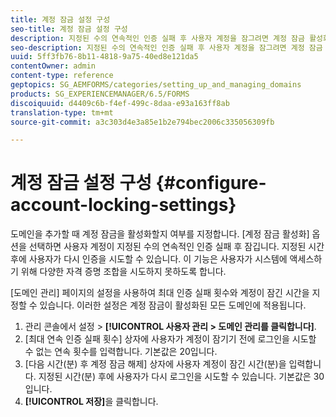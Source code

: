 ```yaml
---
title: 계정 잠금 설정 구성
seo-title: 계정 잠금 설정 구성
description: 지정된 수의 연속적인 인증 실패 후 사용자 계정을 잠그려면 계정 잠금 활성화 옵션을 사용합니다.
seo-description: 지정된 수의 연속적인 인증 실패 후 사용자 계정을 잠그려면 계정 잠금 활성화 옵션을 사용합니다.
uuid: 5ff3fb76-8b11-4818-9a75-40ed8e121da5
contentOwner: admin
content-type: reference
geptopics: SG_AEMFORMS/categories/setting_up_and_managing_domains
products: SG_EXPERIENCEMANAGER/6.5/FORMS
discoiquuid: d4409c6b-f4ef-499c-8daa-e93a163ff8ab
translation-type: tm+mt
source-git-commit: a3c303d4e3a85e1b2e794bec2006c335056309fb

---
```



# 계정 잠금 설정 구성 {#configure-account-locking-settings}

도메인을 추가할 때 계정 잠금을 활성화할지 여부를 지정합니다. [계정 잠금 활성화] 옵션을 선택하면 사용자 계정이 지정된 수의 연속적인 인증 실패 후 잠깁니다. 지정된 시간 후에 사용자가 다시 인증을 시도할 수 있습니다. 이 기능은 사용자가 시스템에 액세스하기 위해 다양한 자격 증명 조합을 시도하지 못하도록 합니다.

[도메인 관리] 페이지의 설정을 사용하여 최대 인증 실패 횟수와 계정이 잠긴 시간을 지정할 수 있습니다. 이러한 설정은 계정 잠금이 활성화된 모든 도메인에 적용됩니다.

1. 관리 콘솔에서 설정 > **[!UICONTROL 사용자 관리 > 도메인 관리를 클릭합니다]**.
1. [최대 연속 인증 실패 횟수] 상자에 사용자가 계정이 잠기기 전에 로그인을 시도할 수 없는 연속 횟수를 입력합니다. 기본값은 20입니다.
1. [다음 시간(분) 후 계정 잠금 해제] 상자에 사용자 계정이 잠긴 시간(분)을 입력합니다. 지정된 시간(분) 후에 사용자가 다시 로그인을 시도할 수 있습니다. 기본값은 30입니다.
1. **[!UICONTROL 저장]**&#x200B;을 클릭합니다.

